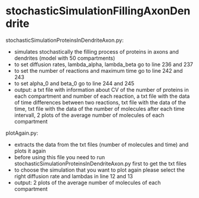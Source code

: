 # stochasticSimulationFillingAxonDendrite

stochasticSimulationProteinsInDendriteAxon.py:
- simulates stochastically the filling process of proteins in axons and dendrites (model with 50 compartments)
- to set diffusion rates, lambda_alpha, lambda_beta go to line 236 and 237
- to set the number of reactions and maximum time go to line 242 and 243
- to set alpha_0 and beta_0 go to line 244 and 245
- output: a txt file with information about CV of the number of proteins in each compartment and number of each reaction, a txt file with the data of time differences between two reactions, txt file with the data of the time, txt file with the data of the number of molecules after each time intervall, 2 plots of the average number of molecules of each compartment

plotAgain.py:
- extracts the data from the txt files (number of molecules and time) and plots it again
- before using this file you need to run stochasticSimulationProteinsInDendriteAxon.py first to get the txt files
- to choose the simulation that you want to plot again please select the right diffusion rate and lambdas in line 12 and 13
- output: 2 plots of the average number of molecules of each compartment



